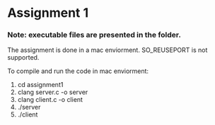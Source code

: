 # Assignment 1
### Note: executable files are presented in the folder.
The assignment is done in a mac enviorment. SO_REUSEPORT is not supported.<p>
To compile and run the code in mac enviorment:<p>
1. cd assignment1
2. clang server.c -o server
3. clang client.c -o client
4. ./server
5. ./client